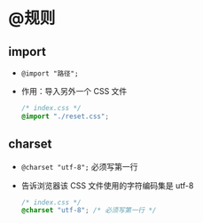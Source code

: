 # @规则

## import

+ `@import "路径";`

+ 作用：导入另外一个 CSS 文件

    ```css
    /* index.css */
    @import "./reset.css";
    ```

## charset

+ `@charset "utf-8";` 必须写第一行

+ 告诉浏览器该 CSS 文件使用的字符编码集是 utf-8

    ```css
    /* index.css */
    @charset "utf-8"; /* 必须写第一行 */
    ```
